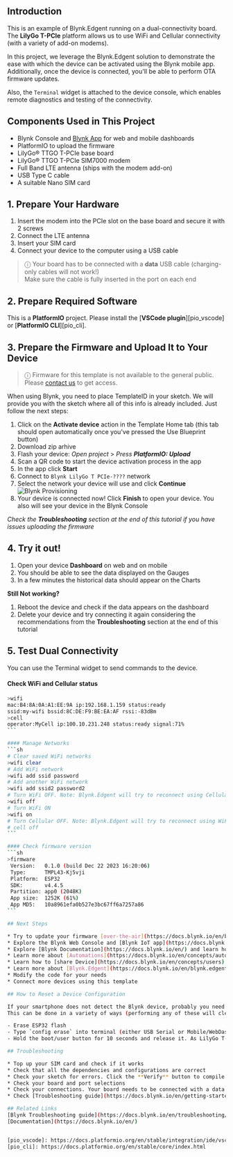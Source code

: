 ## Introduction

This is an example of Blynk.Edgent running on a dual-connectivity board. The **LilyGo T-PCIe** platform allows us to use WiFi and Cellular connectivity (with a variety of add-on modems).

In this project, we leverage the Blynk.Edgent solution to demonstrate the ease with which the device can be activated using the Blynk mobile app. Additionally, once the device is connected, you'll be able to perform OTA firmware updates.

Also, the `Terminal` widget is attached to the device console, which enables remote diagnostics and testing of the connectivity.

## Components Used in This Project

* Blynk Console and [Blynk App](https://docs.blynk.io/en/downloads/blynk-apps-for-ios-and-android) for web and mobile dashboards
* PlatformIO to upload the firmware
* LilyGo® TTGO T-PCIe base board
* LilyGo® TTGO T-PCIe SIM7000 modem
* Full Band LTE antenna (ships with the modem add-on)
* USB Type C cable
* A suitable Nano SIM card

## 1. Prepare Your Hardware

1. Insert the modem into the PCIe slot on the base board and secure it with 2 screws
2. Connect the LTE antenna
3. Insert your SIM card
4. Connect your device to the computer using a USB cable

> ⓘ Your board has to be connected with a **data** USB cable (charging-only cables will not work!)  
> Make sure the cable is fully inserted in the port on each end

## 2. Prepare Required Software

This is a **PlatformIO** project. Please install the [**VSCode plugin**][pio_vscode] or [**PlatformIO CLI**][pio_cli].

## 3. Prepare the Firmware and Upload It to Your Device

> ⓘ Firmware for this template is not available to the general public.  
> Please [contact us](https://blynk.io/contact-us-business) to get access. 

When using Blynk, you need to place TemplateID in your sketch. We will provide you with the sketch where all of this info is already included. Just follow the next steps:

1. Click on the **Activate device** action in the Template Home tab (this tab should open automatically once you've pressed the Use Blueprint button)
2. Download zip arhive 
3. Flash your device:
*Open project* >
*Press **PlatformIO: Upload***
4. Scan a QR code to start the device activation process in the app
5. In the app click **Start**
6. Connect to `Blynk LilyGo T PCIe-????` network
7. Select the network your device will use and click **Continue**
   ![Blynk Provisioning](https://raw.githubusercontent.com/blynkkk/blueprints/main/ESP32%20Edgent%20for%20Cellular%20and%20WiFi/Images/provisioning-flow.png)
8. Your device is connected now! Click **Finish** to open your device. You also will see your device in the Blynk Console

_Check the **Troubleshooting** section at the end of this tutorial if you have issues uploading the firmware_  

## 4. Try it out!

1. Open your device **Dashboard** on web and on mobile
2. You should be able to see the data displayed on the Gauges
3. In a few minutes the historical data should appear on the Charts

**Still Not working?**
1. Reboot the device and check if the data appears on the dashboard
2. Delete your device and try connecting it again considering the recommendations from the **Troubleshooting** section at the end of this tutorial

## 5. Test Dual Connectivity

You can use the Terminal widget to send commands to the device.

#### Check WiFi and Cellular status
````sh
>wifi
mac:B4:8A:0A:A1:EE:9A ip:192.168.1.159 status:ready
ssid:my-wifi bssid:8C:DE:F9:BE:EA:AF rssi:-83dBm
>cell
operator:MyCell ip:100.10.231.248 status:ready signal:71%
```

#### Manage Networks
```sh
# Clear saved WiFi networks
>wifi clear
# Add WiFi network
>wifi add ssid password
# Add another WiFi network
>wifi add ssid2 password2
# Turn WiFi OFF. Note: Blynk.Edgent will try to reconnect using Cellular
>wifi off
# Turn WiFi ON
>wifi on
# Turn Cellular OFF. Note: Blynk.Edgent will try to reconnect using WiFi
# cell off
```

#### Check firmware version
```sh
>firmware
 Version:   0.1.0 (build Dec 22 2023 16:20:06)
 Type:      TMPL43-Kj5vji
 Platform:  ESP32
 SDK:       v4.4.5
 Partition: app0 (2048K)
 App size:  1252K (61%)
 App MD5:   10a8961efa0b527e3bc67ff6a7257a86
```

## Next Steps

* Try to update your firmware [over-the-air](https://docs.blynk.io/en/blynk.edgent/updating-devices-firmwares-ota)
* Explore the Blynk Web Console and [Blynk IoT app](https://docs.blynk.io/en/downloads/blynk-apps-for-ios-and-android), try controlling your device from both
* Explore [Blynk Documentation](https://docs.blynk.io/en/) and learn how to work with [Virtual Pins](https://docs.blynk.io/en/getting-started/using-virtual-pins-to-control-physical-devices)
* Learn more about [Automations](https://docs.blynk.io/en/concepts/automations)
* Learn how to [share Device](https://docs.blynk.io/en/concepts/users) with other users
* Learn more about [Blynk.Edgent](https://docs.blynk.io/en/blynk.edgent/overview) and modify your code to utilize WiFi provisioning and over-the-air firmware updates
* Modify the code for your needs
* Connect more devices using this template

## How to Reset a Device Configuration

If your smartphone does not detect the Blynk device, probably you need to reset the configuration of your ESP32.
This can be done in a variety of ways (performing any of these will clear the stored settings):

- Erase ESP32 flash
- Type `config erase` into terminal (either USB Serial or Mobile/WebDash widget)
- Hold the boot/user button for 10 seconds and release it. As LilyGo T-PCIe doesn't have a user push button, you'll have to connect one between `GPIO0` and `GND`. You can also use a jumper wire.

## Troubleshooting

* Top up your SIM card and check if it works
* Check that all the dependencies and configurations are correct
* Check your sketch for errors. Click the **Verify** button to compile your sketch without uploading it
* Check your board and port selections
* Check your connections. Your board needs to be connected with a data USB cable (charge-only cables will not work). Make sure the cable is fully inserted in the port on each end. Try a different USB cable, and avoid hubs and other adapters if possible. Remove extra connections to the board pins, especially the UART TX/RX pins
* Check [Troubleshooting guide](https://docs.blynk.io/en/getting-started/activating-devices/blynk-edgent-wifi-provisioning#troubleshooting) for WiFi provisioning

## Related Links
[Blynk Troubleshooting guide](https://docs.blynk.io/en/troubleshooting/general-issues)  
[Documentation](https://docs.blynk.io/en/)


[pio_vscode]: https://docs.platformio.org/en/stable/integration/ide/vscode.html#ide-vscode
[pio_cli]: https://docs.platformio.org/en/stable/core/index.html

